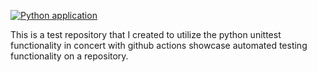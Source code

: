 [![Python application](https://github.com/olsonjac/math-function-with-tests/actions/workflows/python-app.yml/badge.svg?event=push)](https://github.com/olsonjac/math-function-with-tests/actions/workflows/python-app.yml)

This is a test repository that I created to utilize the python unittest functionality in concert with github actions showcase automated testing functionality on a repository. 
